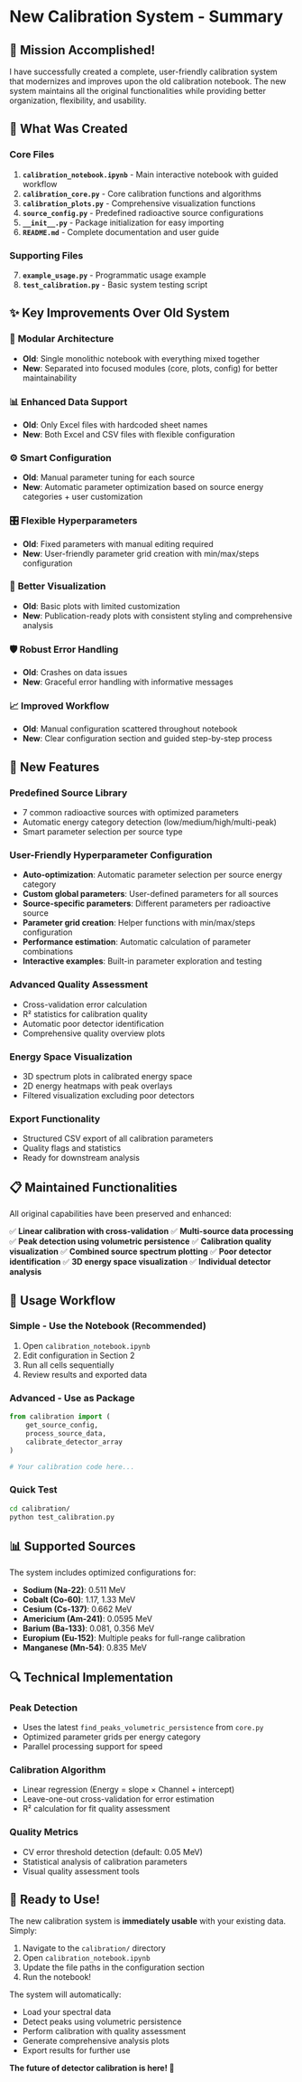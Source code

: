 # New Calibration System - Summary

## 🎯 Mission Accomplished!

I have successfully created a complete, user-friendly calibration system that modernizes and improves upon the old calibration notebook. The new system maintains all the original functionalities while providing better organization, flexibility, and usability.

## 📁 What Was Created

### Core Files
1. **`calibration_notebook.ipynb`** - Main interactive notebook with guided workflow
2. **`calibration_core.py`** - Core calibration functions and algorithms  
3. **`calibration_plots.py`** - Comprehensive visualization functions
4. **`source_config.py`** - Predefined radioactive source configurations
5. **`__init__.py`** - Package initialization for easy importing
6. **`README.md`** - Complete documentation and user guide

### Supporting Files  
7. **`example_usage.py`** - Programmatic usage example
8. **`test_calibration.py`** - Basic system testing script

## ✨ Key Improvements Over Old System

### 🔧 **Modular Architecture**
- **Old**: Single monolithic notebook with everything mixed together
- **New**: Separated into focused modules (core, plots, config) for better maintainability

### 📊 **Enhanced Data Support**  
- **Old**: Only Excel files with hardcoded sheet names
- **New**: Both Excel and CSV files with flexible configuration

### ⚙️ **Smart Configuration**
- **Old**: Manual parameter tuning for each source
- **New**: Automatic parameter optimization based on source energy categories + user customization

### 🎛️ **Flexible Hyperparameters**
- **Old**: Fixed parameters with manual editing required
- **New**: User-friendly parameter grid creation with min/max/steps configuration

### 🎨 **Better Visualization**
- **Old**: Basic plots with limited customization
- **New**: Publication-ready plots with consistent styling and comprehensive analysis

### 🛡️ **Robust Error Handling**
- **Old**: Crashes on data issues  
- **New**: Graceful error handling with informative messages

### 📈 **Improved Workflow**
- **Old**: Manual configuration scattered throughout notebook
- **New**: Clear configuration section and guided step-by-step process

## 🚀 **New Features**

### **Predefined Source Library**
- 7 common radioactive sources with optimized parameters
- Automatic energy category detection (low/medium/high/multi-peak)
- Smart parameter selection per source type

### **User-Friendly Hyperparameter Configuration**
- **Auto-optimization**: Automatic parameter selection per source energy category
- **Custom global parameters**: User-defined parameters for all sources
- **Source-specific parameters**: Different parameters per radioactive source
- **Parameter grid creation**: Helper functions with min/max/steps configuration
- **Performance estimation**: Automatic calculation of parameter combinations
- **Interactive examples**: Built-in parameter exploration and testing

### **Advanced Quality Assessment**
- Cross-validation error calculation
- R² statistics for calibration quality
- Automatic poor detector identification
- Comprehensive quality overview plots

### **Energy Space Visualization**
- 3D spectrum plots in calibrated energy space
- 2D energy heatmaps with peak overlays
- Filtered visualization excluding poor detectors

### **Export Functionality**
- Structured CSV export of all calibration parameters
- Quality flags and statistics
- Ready for downstream analysis

## 📋 **Maintained Functionalities**

All original capabilities have been preserved and enhanced:

✅ **Linear calibration with cross-validation**
✅ **Multi-source data processing** 
✅ **Peak detection using volumetric persistence**
✅ **Calibration quality visualization**
✅ **Combined source spectrum plotting**
✅ **Poor detector identification**
✅ **3D energy space visualization**
✅ **Individual detector analysis**

## 🎯 **Usage Workflow**

### **Simple - Use the Notebook** (Recommended)
1. Open `calibration_notebook.ipynb`
2. Edit configuration in Section 2
3. Run all cells sequentially  
4. Review results and exported data

### **Advanced - Use as Package**
```python
from calibration import (
    get_source_config, 
    process_source_data, 
    calibrate_detector_array
)

# Your calibration code here...
```

### **Quick Test**
```bash
cd calibration/
python test_calibration.py
```

## 📊 **Supported Sources**

The system includes optimized configurations for:
- **Sodium (Na-22)**: 0.511 MeV
- **Cobalt (Co-60)**: 1.17, 1.33 MeV  
- **Cesium (Cs-137)**: 0.662 MeV
- **Americium (Am-241)**: 0.0595 MeV
- **Barium (Ba-133)**: 0.081, 0.356 MeV
- **Europium (Eu-152)**: Multiple peaks for full-range calibration
- **Manganese (Mn-54)**: 0.835 MeV

## 🔍 **Technical Implementation**

### **Peak Detection**
- Uses the latest `find_peaks_volumetric_persistence` from `core.py`
- Optimized parameter grids per energy category
- Parallel processing support for speed

### **Calibration Algorithm**
- Linear regression (Energy = slope × Channel + intercept)
- Leave-one-out cross-validation for error estimation
- R² calculation for fit quality assessment

### **Quality Metrics**
- CV error threshold detection (default: 0.05 MeV)
- Statistical analysis of calibration parameters
- Visual quality assessment tools

## 🎉 **Ready to Use!**

The new calibration system is **immediately usable** with your existing data. Simply:

1. Navigate to the `calibration/` directory
2. Open `calibration_notebook.ipynb` 
3. Update the file paths in the configuration section
4. Run the notebook!

The system will automatically:
- Load your spectral data
- Detect peaks using volumetric persistence
- Perform calibration with quality assessment
- Generate comprehensive analysis plots
- Export results for further use

**The future of detector calibration is here! 🚀**
